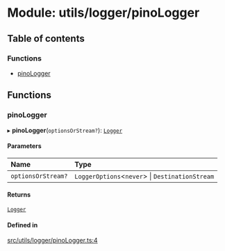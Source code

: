 # Module: utils/logger/pinoLogger

## Table of contents

### Functions

- [pinoLogger](utils_logger_pinoLogger#pinologger)

## Functions

### pinoLogger

▸ **pinoLogger**(`optionsOrStream?`): [`Logger`](../interfaces/utils_logger_logger.Logger)

#### Parameters

| Name | Type |
| :------ | :------ |
| `optionsOrStream?` | `LoggerOptions`\<`never`\> \| `DestinationStream` |

#### Returns

[`Logger`](../interfaces/utils_logger_logger.Logger)

#### Defined in

[src/utils/logger/pinoLogger.ts:4](https://github.com/golemfactory/golem-js/blob/614ea72/src/utils/logger/pinoLogger.ts#L4)
